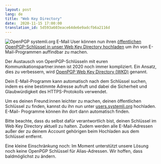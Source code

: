 ```yaml
---
layout: post
lang: de
title: "Web Key Directory"
date:  2020-11-15 17:00:00
translation_id: 5d593a603eace64de6e9adcfb6a2116d
---
```


![OpenPGP](/assets/img/openpgp.png)
systemli.org E-Mail User können nun ihren [öffentlichen OpenPGP-Schlüssel
in unser Web Key Directory hochladen](https://users.systemli.org/de/openpgp)
um ihn von E-Mail-Programmen auffindbar zu machen.

Der Austausch von OpenPGP-Schlüsseln mit euren Kommunikationspartner:innen
ist 2020 noch immer kompliziert. Ein Ansatz, dies zu verbessern, wird [OpenPGP
Web Key Directory (WKD)](https://wiki.gnupg.org/WKD) genannt.

Dein E-Mail-Programm kann automatisch nach dem Schlüssel suchen, indem es eine
bestimmte Adresse aufruft und dabei die Sicherheit und Glaubwürdigkeit des
HTTPS-Protokolls verwendet.

Um es deinen Freund:innen leichter zu machen, deinen öffentlichen Schlüssel zu
finden, kannst du ihn nun unter
[users.systemli.org](https://users.systemli.org/de/openpgp) hochladen. E-Mail-
Programme können ihn dort dann automatisch finden.

Bitte beachte, dass du selbst dafür verantwortlich bist, deinen Schlüssel im
Web Key Directory aktuell zu halten. Zudem werden alle E-Mail-Adressen außer
der zu deinem Account gehörigen beim Hochladen aus dem Schlüssel entfernt.

Eine kleine Einschränkung noch: Im Moment unterstützt unsere Lösung noch
keine OpenPGP Schlüssel für Alias-Adressen. Wir hoffen, dass baldmöglichst
zu ändern.
